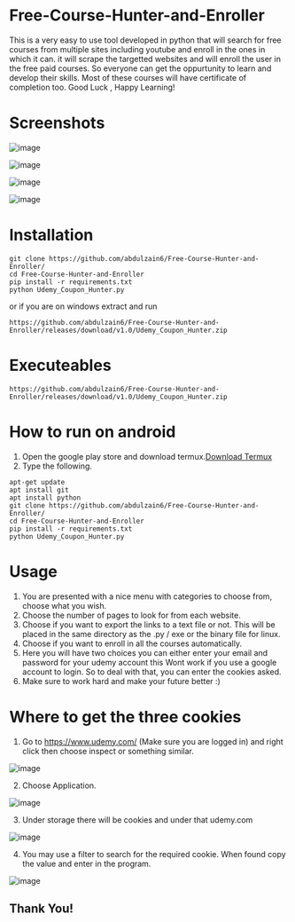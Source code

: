# Free-Course-Hunter-and-Enroller
This is a very easy to use tool developed in python that will search for free courses from multiple sites including youtube and enroll in the ones in which it can. it will scrape the targetted websites and will enroll the user in the free paid courses. So everyone can get the oppurtunity to learn and develop their skills. Most of these courses will have certificate of completion too. Good Luck , Happy Learning!

# Screenshots

![image](https://user-images.githubusercontent.com/77825794/133130999-d926af22-9a79-4c5f-bd09-cd95e2788ee2.png)

![image](https://user-images.githubusercontent.com/77825794/133131084-3adcb0ee-b6bf-4cca-a772-cd3017080246.png)

![image](https://user-images.githubusercontent.com/77825794/133131379-7dedb2a3-e484-4953-990a-8a22c9a3d88d.png)

![image](https://user-images.githubusercontent.com/77825794/133133702-f18afba7-91e8-442d-ae1c-2fe6a290895b.png)

# Installation 
```
git clone https://github.com/abdulzain6/Free-Course-Hunter-and-Enroller/
cd Free-Course-Hunter-and-Enroller
pip install -r requirements.txt
python Udemy_Coupon_Hunter.py
```
or if you are on windows extract and run
```
https://github.com/abdulzain6/Free-Course-Hunter-and-Enroller/releases/download/v1.0/Udemy_Coupon_Hunter.zip
```
# Executeables
```
https://github.com/abdulzain6/Free-Course-Hunter-and-Enroller/releases/download/v1.0/Udemy_Coupon_Hunter.zip
```
# How to run on android
1. Open the google play store and download termux.[Download Termux](https://play.google.com/store/apps/details?id=com.termux)
2. Type the following.
```
apt-get update
apt install git
apt install python
git clone https://github.com/abdulzain6/Free-Course-Hunter-and-Enroller/
cd Free-Course-Hunter-and-Enroller
pip install -r requirements.txt
python Udemy_Coupon_Hunter.py
```


# Usage
1. You are presented with a nice menu with categories to choose from, choose what you wish.
2. Choose the number of pages to look for from each website.
3. Choose if you want to export the links to a text file or not. This will be placed in the same directory as the .py / exe or the binary file for linux.
4. Choose if you want to enroll in all the courses automatically.
5. Here you will have two choices you can either enter your email and password for your udemy account this Wont work if you use a google account to login. So to deal with that, you can enter the cookies asked.
6. Make sure to work hard and make your future better :)

# Where to get the three cookies


1. Go to https://www.udemy.com/ (Make sure you are logged in) and right click then choose inspect or something similar.

![image](https://user-images.githubusercontent.com/77825794/133132393-583eed14-79b6-4ef8-89e5-7579a92872b7.png)

2. Choose Application.

![image](https://user-images.githubusercontent.com/77825794/133132663-369de3f6-6a53-43d6-91af-e5607f3ccc9a.png)

3. Under storage there will be cookies and under that udemy.com

![image](https://user-images.githubusercontent.com/77825794/133132844-968218d9-7768-443f-9448-41cb206de520.png)

4. You may use a filter to search for the required cookie. When found copy the value and enter in the program.

![image](https://user-images.githubusercontent.com/77825794/133133082-0b343af5-0c1c-409c-9a4a-e0df52d845ef.png)
 
## Thank You!


